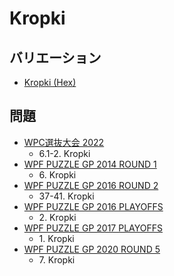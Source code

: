 # Kropki

## バリエーション
- [Kropki (Hex)](kropki-hex.md)

## 問題
- [WPC選抜大会 2022](../questions/jwpc2022.md)
	- 6.1-2. Kropki
- [WPF PUZZLE GP 2014 ROUND 1](../questions/wpfpgp2014-1.md)
	- 6\. Kropki
- [WPF PUZZLE GP 2016 ROUND 2](../questions/wpfpgp2016-2.md)
	- 37-41. Kropki
- [WPF PUZZLE GP 2016 PLAYOFFS](../questions/wpfpgp2016-po.md)
	- 2\. Kropki
- [WPF PUZZLE GP 2017 PLAYOFFS](../questions/wpfpgp2017-po.md)
	- 1\. Kropki
- [WPF PUZZLE GP 2020 ROUND 5](../questions/wpfpgp2020-5.md)
	- 7\. Kropki

